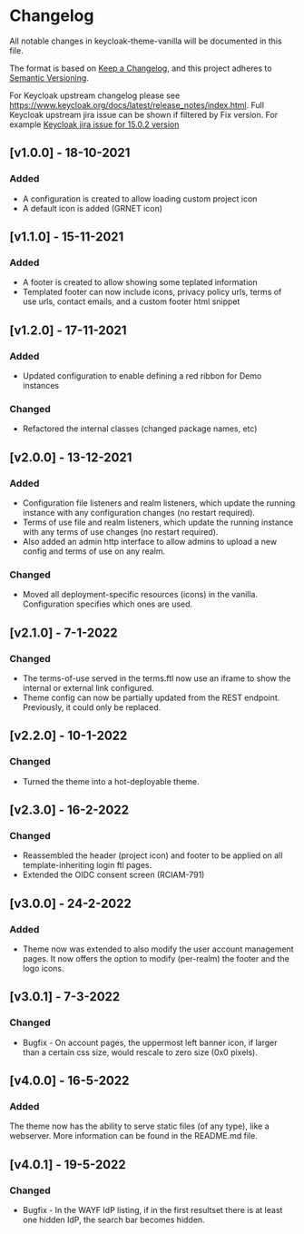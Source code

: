 # Changelog
All notable changes in keycloak-theme-vanilla will be documented in this file.

The format is based on [Keep a Changelog](https://keepachangelog.com/en/1.0.0/),
and this project adheres to [Semantic Versioning](https://semver.org/spec/v2.0.0.html).

For Keycloak upstream changelog please see https://www.keycloak.org/docs/latest/release_notes/index.html.
Full Keycloak upstream jira issue can be shown if filtered by Fix version. For example [Keycloak jira issue for 15.0.2 version](https://issues.redhat.com/browse/KEYCLOAK-19161?jql=project%20%3D%20keycloak%20and%20fixVersion%20%3D%2015.0.2)

## [v1.0.0] - 18-10-2021
### Added
- A configuration is created to allow loading custom project icon
- A default icon is added (GRNET icon)

## [v1.1.0] - 15-11-2021
### Added
- A footer is created to allow showing some teplated information
- Templated footer can now include icons, privacy policy urls, terms of use urls, contact emails, and a custom footer html snippet

## [v1.2.0] - 17-11-2021
### Added
- Updated configuration to enable defining a red ribbon for Demo instances 

### Changed
- Refactored the internal classes (changed package names, etc)

## [v2.0.0] - 13-12-2021
### Added
- Configuration file listeners and realm listeners, which update the running instance with any configuration changes (no restart required).
- Terms of use file and realm listeners, which update the running instance with any terms of use changes (no restart required).
- Also added an admin http interface to allow admins to upload a new config and terms of use on any realm.

### Changed
- Moved all deployment-specific resources (icons) in the vanilla. Configuration specifies which ones are used. 

## [v2.1.0] - 7-1-2022
### Changed
- The terms-of-use served in the terms.ftl now use an iframe to show the internal or external link configured.
- Theme config can now be partially updated from the REST endpoint. Previously, it could only be replaced.

## [v2.2.0] - 10-1-2022
### Changed
- Turned the theme into a hot-deployable theme.


## [v2.3.0] - 16-2-2022
### Changed
- Reassembled the header (project icon) and footer to be applied on all template-inheriting login ftl pages. 
- Extended the OIDC consent screen (RCIAM-791)

## [v3.0.0] - 24-2-2022
### Added
- Theme now was extended to also modify the user account management pages. It now offers the option to modify (per-realm) the footer and the logo icons.  

## [v3.0.1] - 7-3-2022
### Changed
- Bugfix - On account pages, the uppermost left banner icon, if larger than a certain css size, would rescale to zero size (0x0 pixels).

## [v4.0.0] - 16-5-2022
### Added
The theme now has the ability to serve static files (of any type), like a webserver. More information can be found in the README.md file.

## [v4.0.1] - 19-5-2022
### Changed
- Bugfix - In the WAYF IdP listing, if in the first resultset there is at least one hidden IdP, the search bar becomes hidden.